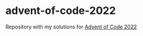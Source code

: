# advent-of-code-2022
Repository with my solutions for [Advent of Code 2022]([https://adventofcode.com/2022)
